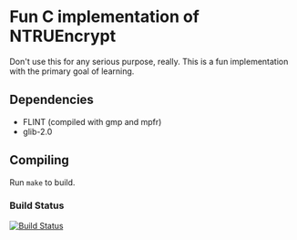 # Fun C implementation of NTRUEncrypt

Don't use this for any serious purpose, really. This is a fun
implementation with the primary goal of learning.

## Dependencies

* FLINT (compiled with gmp and mpfr)
* glib-2.0

## Compiling

Run ```make``` to build.

### Build Status
[![Build Status](https://travis-ci.org/hasufell/pqc.png)](https://travis-ci.org/hasufell/pqc)

